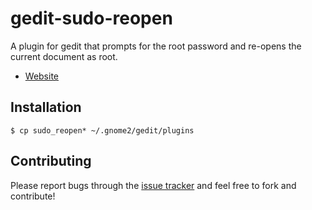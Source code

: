 gedit-sudo-reopen
============

A plugin for gedit that prompts for the root password and re-opens the current document as root.

* [Website](http://github.com/elijahr/gedit-sudo-reopen)


Installation
------------

    $ cp sudo_reopen* ~/.gnome2/gedit/plugins

Contributing
------------
Please report bugs through the [issue tracker](http://github.com/elijahr/gedit-sudo-reopen/issues) and feel free to fork and contribute!
